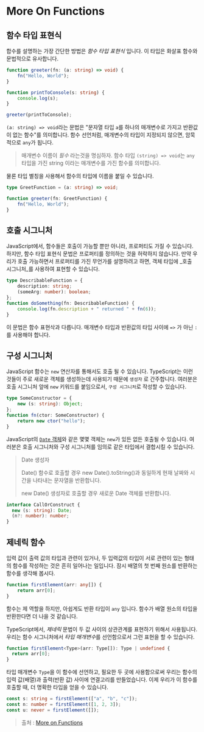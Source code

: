 # More On Functions

## 함수 타입 표현식
합수를 설명하는 가장 간단한 방법은 _함수 타입 표현식_ 입니다. 
이 타입은 화살표 함수와 문법적으로 유사합니다.

```ts
function greeter(fn: (a: string) => void) {
    fn("Hello, World");
}

function printToConsole(s: string) {
    console.log(s);
}

greeter(printToConsole);
```

`(a: string) => void`라는 문법은 "문자열 타입 `a`를 하나의 매개변수로 가지고 반환값이 없는 함수"를 의미합니다.
함수 선언처럼, 매개변수의 타입이 지정되지 않으면, 암묵적으로 `any`가 됩니다.

> 매개변수 이름이 _필수_ 라는것을 명심하자. 함수 타입 `(string) => void`는 `any` 타입을 가진 string 이라는 매개변수를 가진 함수를 의미합니다.

물론 타입 별칭을 사용해서 함수의 타입에 이름을 붙일 수 있습니다.
```ts
type GreetFunction = (a: string) => void;

function greeter(fn: GreetFunction) {
    fn("Hello, World");
}
```

## 호출 시그니처
JavaScript에서, 함수들은 호출이 가능할 뿐만 아니라, 프로퍼티도 가질 수 있습니다.
하지만, 함수 타입 표현식 문법은 프로퍼티를 정의하는 것을 허락하지 않습니다.
만약 우리가 호출 가능하면서 프로퍼티를 가진 무언가를 설명하려고 하면, 객체 타입에 _호출 시그니처_를 사용하여 표현할 수 있습니다.

```ts
type DescribableFunction = {
    description: string;
    (someArg: number): boolean;
};
function doSomething(fn: DescribableFunction) {
    console.log(fn.description + " returned " + fn(6));
}
```

이 문법은 함수 표현삭과 다릅니다. 매개변수 타입과 반환값의 타입 사이에 `=>` 가 아닌 `:`를 사용해야 합니다.

## 구성 시그니처
JavaScript 함수는 `new` 연산자를 통해서도 호출 될 수 있습니다.
TypeScript는 이런 것들이 주로 새로운 객체를 생성하는데 사용되기 때문에 `생성자` 로 간주합니다.
여러분은 호출 시그니처 앞에 `new` 키워드를 붙임으로서, `구성 시그니처`로 작성할 수 있습니다.
```ts
type SomeConstructor = {
    new (s: string): Object;
};
function fn(ctor: SomeConstructor) {
    return new ctor("hello");
}
```

JavaScript의 [`Date` 객체](https://developer.mozilla.org/ko/docs/Web/JavaScript/Reference/Global_Objects/Date#생성자)와 같은 몇몇 객체는 `new`가 있든 없든 호출될 수 있습니다.
여러분은 호출 시그니처와 구성 시그니처를 임의로 같은 타입에서 결합시킬 수 있습니다.
>Date 생성자
> 
>Date()
>함수로 호출할 경우 new Date().toString()과 동일하게 현재 날짜와 시간을 나타내는 문자열을 반환합니다.
> 
>new Date()
>생성자로 호출할 경우 새로운 Date 객체를 반환합니다.

```ts
interface CallOrConstruct {
  new (s: string): Date;
  (n?: number): number;
}
```

## 제네릭 함수
입력 값이 출력 값의 타입과 관련이 있거나, 두 입력값의 타입이 서로 관련이 있는 형태의 함수를 작성하는 것은 흔히 일어나는 일입니다.
잠시 배열의 첫 번째 원소를 반환하는 함수를 생각해 봅시다.

```ts
function firstElement(arr: any[]) {
    return arr[0];
}
```

함수는 제 역할을 하지만, 아쉽게도 반환 타입이 `any` 입니다.
함수가 배열 원소의 타입을 반환한다면 더 나을 것 같습니다.

TypeScript에서, _제네릭_ 문법이 두 값 사이의 상관관계를 표현하기 위해서 사용됩니다. 
우리는 함수 시그니처에서 *타입 매개변수*를 선언함으로서 그런 표현을 할 수 있습니다.

```ts
function firstElement<Type>(arr: Type[]): Type | undefined {
  return arr[0];
}
```

타입 매개변수 `Type`을 이 함수에 선언하고, 필요한 두 곳에 사용함으로써 우리는 함수의 입력 값(배열)과 출력(반환 값) 사이에 연결고리를 만들었습니다. 
이제 우리가 이 함수를 호출할 때, 더 명확한 타입을 얻을 수 있습니다.

```ts
const s: string = firstElement(["a", "b", "c"]);
const n: number = firstElement([1, 2, 3]);
const u: never = firstElement([]);
```



> 출처 : [More on Functions](https://www.typescriptlang.org/ko/docs/handbook/2/functions.html)